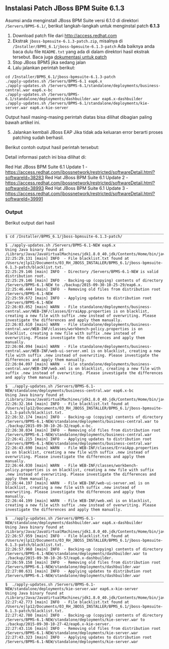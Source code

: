 ## Instalasi Patch JBoss BPM Suite 6.1.3

Asumsi anda menginstall JBoss BPM Suite versi 6.1.0 di direktori `/Servers/BPMS-6.1/`, berikut langkah-langkah untuk menginstal patch **6.1.3**

1. Download patch file dari http://access.redhat.com
2. Ekstrak `jboss-bpmsuite-6.1.3-patch.zip`, misalnya di `/Installer/BPMS_6.1/jboss-bpmsuite-6.1.3-patch`
   Ada baiknya anda baca dulu file `README.txt` yang ada di dalam direktori hasil ekstrak tersebut.
   Baca juga [dokumentasi untuk patch](https://access.redhat.com/documentation/en-US/Red_Hat_JBoss_BPM_Suite/6.1/html/Installation_Guide/chap-Patching_and_Upgrading_Red_Hat_JBoss_BPM_Suite.html)
3. Stop JBoss BPMS jika sedang jalan
4. Lalu jalankan perintah berikut:

```
cd /Installer/BPMS_6.1/jboss-bpmsuite-6.1.3-patch
./apply-updates.sh /Servers/BPMS-6.1 eap6.x
./apply-updates.sh /Servers/BPMS-6.1/standalone/deployments/business-central.war eap6.x-bc
./apply-updates.sh /Servers/BPMS-6.1/standalone/deployments/dashbuilder.war eap6.x-dashbuilder
./apply-updates.sh /Servers/BPMS-6.1/standalone/deployments/kie-server.war eap6.x-kie-server
```

Output hasil masing-masing perintah diatas bisa dilihat dibagian paling bawah artikel ini.

5. Jalankan kembali JBoss EAP
   Jika tidak ada keluaran error berarti proses patching sudah berhasil.


Berikut contoh output hasil perintah tersebut:


Detail informasi patch ini bisa dilihat di:

   Red Hat JBoss BPM Suite 6.1 Update 1 - https://access.redhat.com/jbossnetwork/restricted/softwareDetail.html?softwareId=38283
   Red Hat JBoss BPM Suite 6.1 Update 2 - https://access.redhat.com/jbossnetwork/restricted/softwareDetail.html?softwareId=38993
   Red Hat JBoss BPM Suite 6.1 Update 3 - https://access.redhat.com/jbossnetwork/restricted/softwareDetail.html?softwareId=39991



### Output

Berikut output dari hasil 

```
________________________________________________________________________________
$ cd /Installer/BPMS_6.1/jboss-bpmsuite-6.1.3-patch/
________________________________________________________________________________
$ ./apply-updates.sh /Servers/BPMS-6.1-NEW eap6.x
Using Java binary found at /Library/Java/JavaVirtualMachines/jdk1.8.0_40.jdk/Contents/Home/bin/java
22:25:29.131 [main] INFO  - File blacklist.txt found at /Users/ejlp12/Documents/03_RH_JBOSS_INSTALLER/BPMS_6.1/jboss-bpmsuite-6.1.3-patch/blacklist.txt.
22:25:29.146 [main] INFO  - Directory /Servers/BPMS-6.1-NEW is valid distribution root.
22:25:29.146 [main] INFO  - Backing-up (copying) contents of directory /Servers/BPMS-6.1-NEW to ./backup/2015-09-30-10-25-29/eap6.x.
22:25:46.444 [main] INFO  - Removing old files from distribution root /Servers/BPMS-6.1-NEW
22:25:59.672 [main] INFO  - Applying updates to distribution root /Servers/BPMS-6.1-NEW
22:26:03.052 [main] WARN  - File standalone/deployments/business-central.war/WEB-INF/classes/ErraiApp.properties is on blacklist, creating a new file with suffix .new instead of overwriting. Please investigate the differences and apply them manually.
22:26:03.610 [main] WARN  - File standalone/deployments/business-central.war/WEB-INF/classes/workbench-policy.properties is on blacklist, creating a new file with suffix .new instead of overwriting. Please investigate the differences and apply them manually.
22:26:04.094 [main] WARN  - File standalone/deployments/business-central.war/WEB-INF/web-ui-server.xml is on blacklist, creating a new file with suffix .new instead of overwriting. Please investigate the differences and apply them manually.
22:26:04.097 [main] WARN  - File standalone/deployments/business-central.war/WEB-INF/web.xml is on blacklist, creating a new file with suffix .new instead of overwriting. Please investigate the differences and apply them manually.
________________________________________________________________________________
$  ./apply-updates.sh /Servers/BPMS-6.1-NEW/standalone/deployments/business-central.war eap6.x-bc
Using Java binary found at /Library/Java/JavaVirtualMachines/jdk1.8.0_40.jdk/Contents/Home/bin/java
22:26:32.164 [main] INFO  - File blacklist.txt found at /Users/ejlp12/Documents/03_RH_JBOSS_INSTALLER/BPMS_6.1/jboss-bpmsuite-6.1.3-patch/blacklist.txt.
22:26:32.174 [main] INFO  - Backing-up (copying) contents of directory /Servers/BPMS-6.1-NEW/standalone/deployments/business-central.war to ./backup/2015-09-30-10-26-32/eap6.x-bc.
22:26:38.034 [main] INFO  - Removing old files from distribution root /Servers/BPMS-6.1-NEW/standalone/deployments/business-central.war
22:26:41.215 [main] INFO  - Applying updates to distribution root /Servers/BPMS-6.1-NEW/standalone/deployments/business-central.war
22:26:43.690 [main] WARN  - File WEB-INF/classes/ErraiApp.properties is on blacklist, creating a new file with suffix .new instead of overwriting. Please investigate the differences and apply them manually.
22:26:44.030 [main] WARN  - File WEB-INF/classes/workbench-policy.properties is on blacklist, creating a new file with suffix .new instead of overwriting. Please investigate the differences and apply them manually.
22:26:44.197 [main] WARN  - File WEB-INF/web-ui-server.xml is on blacklist, creating a new file with suffix .new instead of overwriting. Please investigate the differences and apply them manually.
22:26:44.199 [main] WARN  - File WEB-INF/web.xml is on blacklist, creating a new file with suffix .new instead of overwriting. Please investigate the differences and apply them manually.
________________________________________________________________________________
$  ./apply-updates.sh /Servers/BPMS-6.1-NEW/standalone/deployments/dashbuilder.war eap6.x-dashbuilder
Using Java binary found at /Library/Java/JavaVirtualMachines/jdk1.8.0_40.jdk/Contents/Home/bin/java
22:26:57.959 [main] INFO  - File blacklist.txt found at /Users/ejlp12/Documents/03_RH_JBOSS_INSTALLER/BPMS_6.1/jboss-bpmsuite-6.1.3-patch/blacklist.txt.
22:26:57.968 [main] INFO  - Backing-up (copying) contents of directory /Servers/BPMS-6.1-NEW/standalone/deployments/dashbuilder.war to ./backup/2015-09-30-10-26-57/eap6.x-dashbuilder.
22:26:59.158 [main] INFO  - Removing old files from distribution root /Servers/BPMS-6.1-NEW/standalone/deployments/dashbuilder.war
22:27:00.631 [main] INFO  - Applying updates to distribution root /Servers/BPMS-6.1-NEW/standalone/deployments/dashbuilder.war
________________________________________________________________________________
$  ./apply-updates.sh /Servers/BPMS-6.1-NEW/standalone/deployments/kie-server.war eap6.x-kie-server
Using Java binary found at /Library/Java/JavaVirtualMachines/jdk1.8.0_40.jdk/Contents/Home/bin/java
22:27:42.773 [main] INFO  - File blacklist.txt found at /Users/ejlp12/Documents/03_RH_JBOSS_INSTALLER/BPMS_6.1/jboss-bpmsuite-6.1.3-patch/blacklist.txt.
22:27:42.780 [main] INFO  - Backing-up (copying) contents of directory /Servers/BPMS-6.1-NEW/standalone/deployments/kie-server.war to ./backup/2015-09-30-10-27-42/eap6.x-kie-server.
22:27:43.116 [main] INFO  - Removing old files from distribution root /Servers/BPMS-6.1-NEW/standalone/deployments/kie-server.war
22:27:43.323 [main] INFO  - Applying updates to distribution root /Servers/BPMS-6.1-NEW/standalone/deployments/kie-server.war

```

